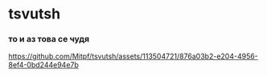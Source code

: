 # tsvutsh

### то и аз това се чудя


https://github.com/Mitpf/tsvutsh/assets/113504721/876a03b2-e204-4956-8ef4-0bd244e94e7b

